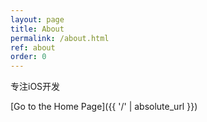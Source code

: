 ```yaml
---
layout: page
title: About
permalink: /about.html
ref: about
order: 0
---
```


专注iOS开发


[Go to the Home Page]({{ '/' | absolute_url }})
